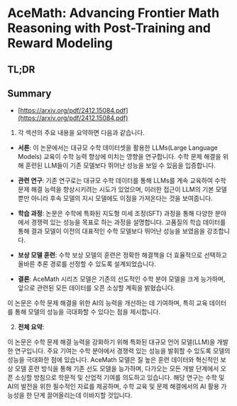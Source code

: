 # AceMath: Advancing Frontier Math Reasoning with Post-Training and Reward Modeling
## TL;DR
## Summary
- [https://arxiv.org/pdf/2412.15084.pdf](https://arxiv.org/pdf/2412.15084.pdf)

1. 각 섹션의 주요 내용을 요약하면 다음과 같습니다.

- **서론**: 이 논문에서는 대규모 수학 데이터셋을 활용한 LLMs(Large Language Models) 교육이 수학 능력 향상에 미치는 영향을 연구합니다. 수학 문제 해결을 위해 훈련된 LLM들이 기존 모델보다 뛰어난 성능을 보일 수 있음을 입증합니다.

- **관련 연구**: 기존 연구로는 대규모 수학 데이터를 통해 LLMs를 계속 교육하여 수학 문제 해결 능력을 향상시키려는 시도가 있었으며, 이러한 접근이 LLM의 기본 모델뿐만 아니라 후속 모델의 지시 모델에도 이점을 가져온다는 것을 보여줍니다.

- **학습 과정**: 논문은 수학에 특화된 지도형 미세 조정(SFT) 과정을 통해 다양한 분야에서 경쟁력 있는 성능을 목표로 하는 과정을 설명합니다. 고품질의 학습 데이터를 통해 결과 모델이 이전의 대표적인 수학 모델보다 뛰어난 성능을 보였음을 강조합니다.

- **보상 모델 훈련**: 수학 보상 모델의 훈련은 정확한 해결책을 더 효율적으로 선택하고 올바른 추론 경로를 선정할 수 있도록 설계되었습니다.

- **결론**: AceMath 시리즈 모델은 기존의 선도적인 수학 분야 모델을 크게 능가하며, 앞으로 관련된 모든 데이터를 오픈 소싱할 계획을 밝혔습니다.

이 논문은 수학 문제 해결을 위한 AI의 능력을 개선하는 데 기여하며, 특히 교육 데이터를 통해 모델의 성능을 극대화할 수 있다는 점을 제시합니다.

2. **전체 요약**: 

이 논문은 수학 문제 해결 능력을 강화하기 위해 특화된 대규모 언어 모델(LLM)을 개발한 연구입니다. 주요 기여는 수학 분야에서 경쟁력 있는 성능을 발휘할 수 있도록 모델의 성능을 극대화한 점에 있습니다. AceMath 모델은 질 높은 훈련 데이터와 혁신적인 보상 모델 훈련 방식을 통해 기존 선도 모델을 능가하며, 다가오는 모든 개발 단계에서 오픈 소싱할 방침으로 학문적 및 산업적 기여를 의도하고 있습니다. 해당 연구는 수학 및 AI의 발전을 위한 필수적인 자료를 제공하며, 수학 교육 및 문제 해결에서의 AI 활용 가능성을 한 단계 끌어올리는데 이바지할 것입니다.